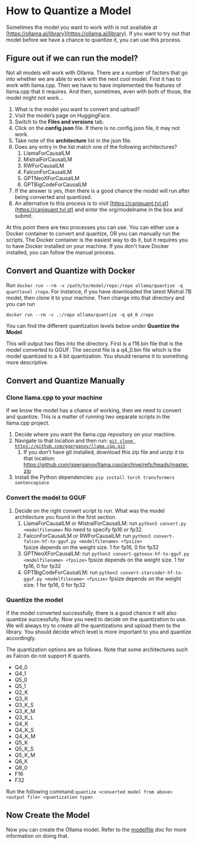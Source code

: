# How to Quantize a Model

Sometimes the model you want to work with is not available at [https://ollama.ai/library](https://ollama.ai/library). If you want to try out that model before we have a chance to quantize it, you can use this process.

## Figure out if we can run the model?

Not all models will work with Ollama. There are a number of factors that go into whether we are able to work with the next cool model. First it has to work with llama.cpp. Then we have to have implemented the features of llama.cpp that it requires. And then, sometimes, even with both of those, the model might not work…

1. What is the model you want to convert and upload?
2. Visit the model’s page on HuggingFace. 
3. Switch to the **Files and versions** tab.
4. Click on the **config.json** file. If there is no config.json file, it may not work.
5. Take note of the **architecture** list in the json file.
6. Does any entry in the list match one of the following architectures?
    1. LlamaForCausalLM
    2. MistralForCausalLM
    3. RWForCausalLM
    4. FalconForCausalLM
    5. GPTNeoXForCausalLM
    6. GPTBigCodeForCausalLM
7. If the answer is yes, then there is a good chance the model will run after being converted and quantized.
8. An alternative to this process is to visit [https://caniquant.tvl.st](https://caniquant.tvl.st) and enter the org/modelname in the box and submit.

At this point there are two processes you can use. You can either use a Docker container to convert and quantize, OR you can manually run the scripts. The Docker container is the easiest way to do it, but it requires you to have Docker installed on your machine. If you don't have Docker installed, you can follow the manual process.

## Convert and Quantize with Docker

Run `docker run --rm -v /path/to/model/repo:/repo ollama/quantize -q quantlevel /repo`. For instance, if you have downloaded the latest Mistral 7B model, then clone it to your machine. Then change into that directory and you can run 
```shell 
docker run --rm -v .:/repo ollama/quantize -q q4_0 /repo
```

You can find the different quantization levels below under **Quantize the Model**.

This will output two files into the directory. First is a f16.bin file that is the model converted to GGUF. The second file is a q4_0.bin file which is the model quantized to a 4 bit quantization. You should rename it to something more descriptive.

## Convert and Quantize Manually

### Clone llama.cpp to your machine

If we know the model has a chance of working, then we need to convert and quantize. This is a matter of running two separate scripts in the llama.cpp project.

1. Decide where you want the llama.cpp repository on your machine.
2. Navigate to that location and then run:
 [`git clone https://github.com/ggerganov/llama.cpp.git`](https://github.com/ggerganov/llama.cpp.git)
    1. If you don't have git installed, download this zip file and unzip it to that location: https://github.com/ggerganov/llama.cpp/archive/refs/heads/master.zip
3. Install the Python dependencies: `pip install torch transformers sentencepiece`

### Convert the model to GGUF

1. Decide on the right convert script to run. What was the model architecture you found in the first section.
    1. LlamaForCausalLM or MistralForCausalLM: 
    run `python3 convert.py <modelfilename>`
    No need to specify fp16 or fp32.
    2. FalconForCausalLM or RWForCausalLM:
    run `python3 convert-falcon-hf-to-gguf.py <modelfilename> <fpsize>`  
    fpsize depends on the weight size. 1 for fp16, 0 for fp32
    3. GPTNeoXForCausalLM:
    run `python3 convert-gptneox-hf-to-gguf.py <modelfilename> <fpsize>`
    fpsize depends on the weight size. 1 for fp16, 0 for fp32
    4. GPTBigCodeForCausalLM:
    run `python3 convert-starcoder-hf-to-gguf.py <modelfilename> <fpsize>`
    fpsize depends on the weight size. 1 for fp16, 0 for fp32

### Quantize the model

If the model converted successfully, there is a good chance it will also quantize successfully. Now you need to decide on the quantization to use. We will always try to create all the quantizations and upload them to the library. You should decide which level is more important to you and quantize accordingly.

The quantization options are as follows. Note that some architectures such as Falcon do not support K quants.

- Q4_0
- Q4_1
- Q5_0
- Q5_1
- Q2_K
- Q3_K
- Q3_K_S
- Q3_K_M
- Q3_K_L
- Q4_K
- Q4_K_S
- Q4_K_M
- Q5_K
- Q5_K_S
- Q5_K_M
- Q6_K
- Q8_0
- F16
- F32

Run the following command `quantize <converted model from above> <output file> <quantization type>`

## Now Create the Model

Now you can create the Ollama model. Refer to the [modelfile](./modelfile.md) doc for more information on doing that.